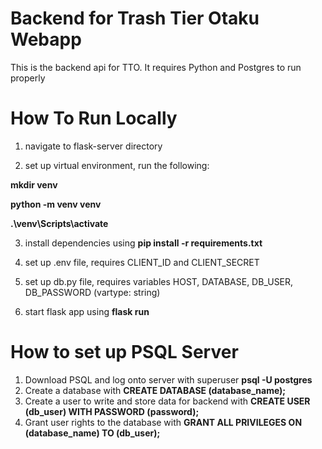 # Backend for Trash Tier Otaku Webapp
This is the backend api for TTO. It requires Python and Postgres to run properly

# How To Run Locally
1. navigate to flask-server directory

2. set up virtual environment, run the following:

**mkdir venv**

**python -m venv venv**

**.\venv\Scripts\activate**

3. install dependencies using **pip install -r requirements.txt**

4. set up .env file, requires CLIENT_ID and CLIENT_SECRET

5. set up db.py file, requires variables HOST, DATABASE, DB_USER, DB_PASSWORD (vartype: string)

6. start flask app using **flask run**

# How to set up PSQL Server
1. Download PSQL and log onto server with superuser **psql -U postgres**
2. Create a database with **CREATE DATABASE (database_name);**
3. Create a user to write and store data for backend with **CREATE USER (db_user) WITH PASSWORD (password);**
4. Grant user rights to the database with **GRANT ALL PRIVILEGES ON (database_name) TO (db_user);**
